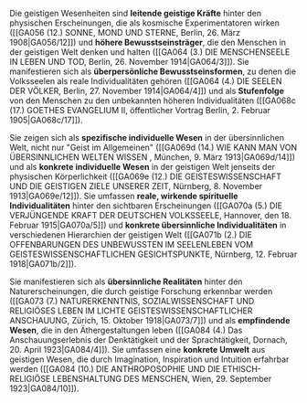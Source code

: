 
Die geistigen Wesenheiten sind **leitende geistige Kräfte** hinter den physischen Erscheinungen, die als kosmische Experimentatoren wirken ([[GA056 (12.) SONNE, MOND UND STERNE, Berlin, 26. März 1908|GA056/12]]) und **höhere Bewusstseinsträger**, die den Menschen in der geistigen Welt denken und halten ([[GA064 (3.) DIE MENSCHENSEELE IN LEBEN UND TOD, Berlin, 26. November 1914|GA064/3]]). Sie manifestieren sich als **überpersönliche Bewusstseinsformen**, zu denen die Volksseelen als reale Individualitäten gehören ([[GA064 (4.) DIE SEELEN DER VÖLKER, Berlin, 27. November 1914|GA064/4]]) und als **Stufenfolge** von den Menschen zu den unbekannten höheren Individualitäten ([[GA068c (17.) GOETHES EVANGELIUM II, öffentlicher Vortrag Berlin, 2. Februar 1905|GA068c/17]]).

Sie zeigen sich als **spezifische individuelle Wesen** in der übersinnlichen Welt, nicht nur "Geist im Allgemeinen" ([[GA069d (14.) WIE KANN MAN VON ÜBERSINNLICHEN WELTEN WISSEN , München, 9. März 1913|GA069d/14]]) und als **konkrete individuelle Wesen** in der geistigen Welt jenseits der physischen Körperlichkeit ([[GA069e (12.) DIE GEISTESWISSENSCHAFT UND DIE GEISTIGEN ZIELE UNSERER ZEIT, Nürnberg, 8. November 1913|GA069e/12]]). Sie umfassen **reale, wirkende spirituelle Individualitäten** hinter den sichtbaren Erscheinungen ([[GA070a (5.) DIE VERJÜNGENDE KRAFT DER DEUTSCHEN VOLKSSEELE, Hannover, den 18. Februar 1915|GA070a/5]]) und **konkrete übersinnliche Individualitäten** in verschiedenen Hierarchien der geistigen Welt ([[GA071b (2.) DIE OFFENBARUNGEN DES UNBEWUSSTEN IM SEELENLEBEN VOM GEISTESWISSENSCHAFTLICHEN GESICHTSPUNKTE, Nürnberg, 12. Februar 1918|GA071b/2]]).

Sie manifestieren sich als **übersinnliche Realitäten** hinter den Naturerscheinungen, die durch geistige Forschung erkennbar werden ([[GA073 (7.) NATURERKENNTNIS, SOZIALWISSENSCHAFT UND RELIGIÖSES LEBEN IM LICHTE GEISTESWISSENSCHAFTLICHER ANSCHAUUNG, Zürich, 15. Oktober 1918|GA073/7]]) und als **empfindende Wesen**, die in den Äthergestaltungen leben ([[GA084 (4.) Das Anschauungserlebnis der Denktätigkeit und der Sprachtätigkeit, Dornach, 20. April 1923|GA084/4]]). Sie umfassen eine **konkrete Umwelt** aus geistigen Wesen, die durch Imagination, Inspiration und Intuition erfahrbar werden ([[GA084 (10.) DIE ANTHROPOSOPHIE UND DIE ETHISCH-RELIGIÖSE LEBENSHALTUNG DES MENSCHEN, Wien, 29. September 1923|GA084/10]]).
